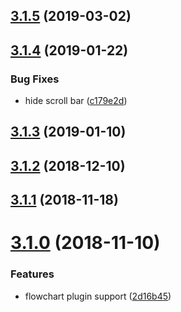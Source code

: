## [3.1.5](https://github.com/Bloss/vuepress-theme-yubisaki/compare/v3.1.4...v3.1.5) (2019-03-02)



## [3.1.4](https://github.com/Bloss/vuepress-theme-yubisaki/compare/v3.1.3...v3.1.4) (2019-01-22)


### Bug Fixes

* hide scroll bar ([c179e2d](https://github.com/Bloss/vuepress-theme-yubisaki/commit/c179e2d))



## [3.1.3](https://github.com/Bloss/vuepress-theme-yubisaki/compare/v3.1.2...v3.1.3) (2019-01-10)



## [3.1.2](https://github.com/Bloss/vuepress-theme-yubisaki/compare/v3.1.1...v3.1.2) (2018-12-10)



## [3.1.1](https://github.com/Bloss/vuepress-theme-yubisaki/compare/v3.1.0...v3.1.1) (2018-11-18)



# [3.1.0](https://github.com/Bloss/vuepress-theme-yubisaki/compare/v3.0.3-alpha.8.0...v3.1.0) (2018-11-10)


### Features

* flowchart plugin support ([2d16b45](https://github.com/Bloss/vuepress-theme-yubisaki/commit/2d16b45))



